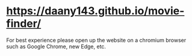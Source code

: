 # https://daany143.github.io/movie-finder/

For best experience please open up the website on a chromium browser such as Google Chrome, new Edge, etc. 

